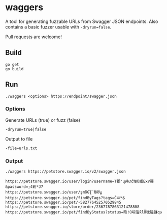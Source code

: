 # waggers
A tool for generating fuzzable URLs from Swagger JSON endpoints. Also contains a basic fuzzer usable with `-dryrun=false`.

Pull requests are welcome!

## Build
```
go get
go build
```

## Run
```
./waggers <options> https://endpoint/swagger.json
```
### Options
Generate URLs (true) or fuzz (false)
```
-dryrun=true|false
```
Output to file
```
-file=urls.txt
```

### Output
```
./waggers https://petstore.swagger.io/v2/swagger.json

https://petstore.swagger.io/user/login?username=T顬'ų共ưć埂Û蠖ExV囅&password=;4鉜*J7
https://petstore.swagger.io/user/şmȭGƮ¨Ɓ卵ǥ
https://petstore.swagger.io/pet/findByTags?tags=Ć4癶$
https://petstore.swagger.io/pet/-582776452570529845
https://petstore.swagger.io/store/order/2367787863121478808
https://petstore.swagger.io/pet/findByStatus?status=暐!ü嚀渣ƙlȬ秡韫镰qʋ

```